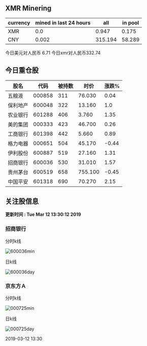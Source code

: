 ## XMR Minering

|currency|mined in last 24 hours|all|in pool|
|---|---|---|---|
|XMR|0.0|0.947|0.175|
|CNY|0.002|315.194|58.289|

今日美元对人民币 6.71	今日xmr对人民币332.74


## 今日重仓股 

|股名|代码|被持数|时价|涨跌%|
|---|---|---|---|---|
|五粮液|000858|311|76.030|0.04|
|保利地产|600048|322|13.160|1.0|
|农业银行|601288|406|3.760|1.35|
|美的集团|000333|423|46.700|0.26|
|工商银行|601398|442|5.660|0.89|
|格力电器|000651|504|45.170|-0.44|
|伊利股份|600887|519|27.160|1.31|
|招商银行|600036|530|31.010|1.57|
|贵州茅台|600519|658|755.100|-0.45|
|中国平安|601318|690|70.270|2.15|

## 关注股信息
**更新时间 : Tue Mar 12 13:30:12 2019**
### 招商银行 
分时k线

![600036min](http://image.sinajs.cn/newchart/min/n/sh600036.gif)

日k线

![600036day](http://image.sinajs.cn/newchart/daily/n/sh600036.gif)

### 京东方Ａ 
分时k线

![000725min](http://image.sinajs.cn/newchart/min/n/sz000725.gif)

日k线

![000725day](http://image.sinajs.cn/newchart/daily/n/sz000725.gif)

2019-03-12 13:30